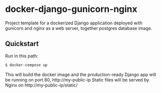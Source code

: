 # docker-django-gunicorn-nginx

Project template for a dockerized Django application deployed with gunicorn and nginx as a web server, together postgres database image.
## Quickstart
Run in this path:
```sh
$ docker-compose up
```
This will build the docker image and the production-ready Django app will be running on port 80, http://my-public-ip
Static files will be served by Nginx on http://my-public-ip/static/ 
